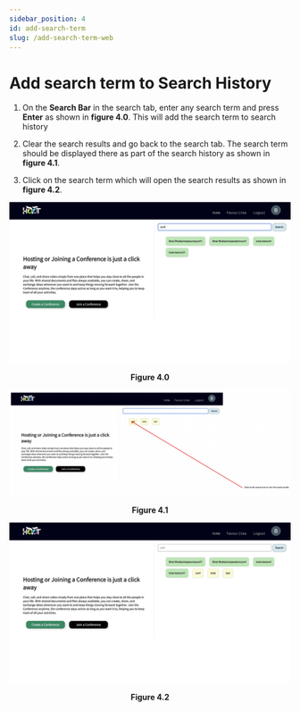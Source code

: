 ```yaml
---
sidebar_position: 4
id: add-search-term
slug: /add-search-term-web
---
```


# Add search term to Search History

1. On the **Search Bar** in the search tab, enter any search term and press **Enter** as shown in **figure 4.0**. This will add the search term to search history

2. Clear the search results and go back to the search tab. The search term should be displayed there as part of the search history as shown in **figure 4.1**.

3. Click on the search term which will open the search results as shown in **figure 4.2**.

![Figure 4.0](/img/searchTermWeb1.png)
<center><b>Figure 4.0</b></center>

![Figure 4.1](/img/searchTermWeb2.png)
<center><b>Figure 4.1</b></center>

![Figure 4.2](/img/searchTermWeb3.png)
<center><b>Figure 4.2</b></center>